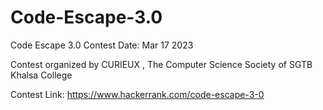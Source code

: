 # Code-Escape-3.0

Code Escape 3.0
Contest Date: Mar 17 2023

Contest organized by CURIEUX , The Computer Science Society of SGTB Khalsa College

Contest Link: https://www.hackerrank.com/code-escape-3-0
